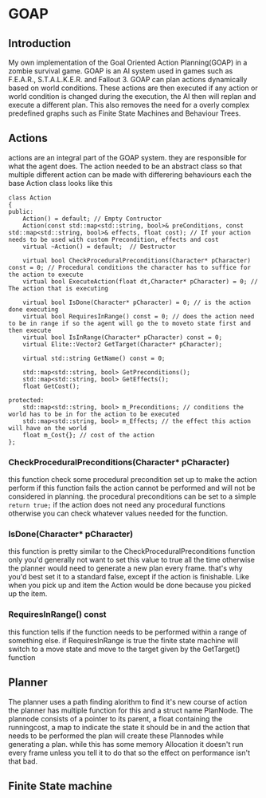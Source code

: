 # GOAP
## Introduction
My own implementation of the Goal Oriented Action Planning(GOAP) in a zombie survival game. GOAP is an AI system used in games such as F.E.A.R., S.T.A.L.K.E.R. and Fallout 3. GOAP can plan actions dynamically based on world conditions. These actions are then executed if any action or world condition is changed during the execution, the AI then will replan and execute a different plan. This also removes the need for a overly complex predefined graphs such as Finite State Machines and Behaviour Trees. 
## Actions
actions are an integral part of the GOAP system. they are responsible for what the agent does. The action needed to be an abstract class so that multiple different action can be made with differering behaviours each the base Action class looks like this
```
class Action
{
public:
	Action() = default; // Empty Contructor
	Action(const std::map<std::string, bool>& preConditions, const std::map<std::string, bool>& effects, float cost); // If your action needs to be used with custom Precondition, effects and cost
	virtual ~Action() = default;  // Destructor
	
	virtual bool CheckProceduralPreconditions(Character* pCharacter) const = 0;	// Procedural conditions the character has to suffice for the action to execute
	virtual bool ExecuteAction(float dt,Character* pCharacter) = 0; // The action that is executing
	
	virtual bool IsDone(Character* pCharacter) = 0; // is the action done executing
	virtual bool RequiresInRange() const = 0; // does the action need to be in range if so the agent will go the to moveto state first and then execute
	virtual bool IsInRange(Character* pCharacter) const = 0;
	virtual Elite::Vector2 GetTarget(Character* pCharacter);
	
	virtual std::string GetName() const = 0;
	
	std::map<std::string, bool> GetPreconditions();
	std::map<std::string, bool> GetEffects();
	float GetCost();
	
protected:
	std::map<std::string, bool> m_Preconditions; // conditions the world has to be in for the action to be executed
	std::map<std::string, bool> m_Effects; // the effect this action will have on the world
	float m_Cost{};	// cost of the action
};
```

### CheckProceduralPreconditions(Character* pCharacter)
this function check some procedural precondition set up to make the action perform if this function fails the action cannot be performed and will not be considered in planning. the procedural preconditions can be set to a simple ```return true;``` if the action does not need any procedural functions otherwise you can check whatever values needed for the function.

### IsDone(Character* pCharacter)
this function is pretty similar to the CheckProceduralPreconditions function only you'd generally not want to set this value to true all the time otherwise the planner would need to generate a new plan every frame. that's why you'd best set it to a standard false, except if the action is finishable. Like when you pick up and item the Action would be done because you picked up the item.

### RequiresInRange() const
this function tells if the function needs to be performed within a range of something else. if RequiresInRange is true the finite state machine will  switch to a move state and move to the target given by the GetTarget() function 

## Planner
The planner uses a path finding alorithm to find it's new course of action the planner has multiple function for this and a struct name PlanNode.
The plannode consists of a pointer to its parent, a float containing the runningcost, a map to indicate the state it should be in and the action that needs to be performed the plan will create these Plannodes while generating a plan. while this has some memory Allocation it doesn't run every frame unless you tell it to do that so the effect on performance isn't that bad.



## Finite State machine
